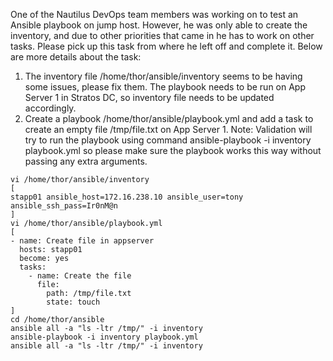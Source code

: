 One of the Nautilus DevOps team members was working on to test an Ansible playbook on jump host. However, he was only able to create the inventory, and due to other priorities that came in he has to work on other tasks. Please pick up this task from where he left off and complete it. Below are more details about the task:
1. The inventory file /home/thor/ansible/inventory seems to be having some issues, please fix them. The playbook needs to be run on App Server 1 in Stratos DC, so inventory file needs to be updated accordingly.
2. Create a playbook /home/thor/ansible/playbook.yml and add a task to create an empty file /tmp/file.txt on App Server 1.
Note: Validation will try to run the playbook using command ansible-playbook -i inventory playbook.yml so please make sure the playbook works this way without passing any extra arguments.

```
vi /home/thor/ansible/inventory   
[
stapp01 ansible_host=172.16.238.10 ansible_user=tony ansible_ssh_pass=Ir0nM@n  
]
vi /home/thor/ansible/playbook.yml
[
- name: Create file in appserver
  hosts: stapp01
  become: yes
  tasks:
    - name: Create the file
      file:
        path: /tmp/file.txt
        state: touch  
]
cd /home/thor/ansible
ansible all -a "ls -ltr /tmp/" -i inventory
ansible-playbook -i inventory playbook.yml
ansible all -a "ls -ltr /tmp/" -i inventory
```
